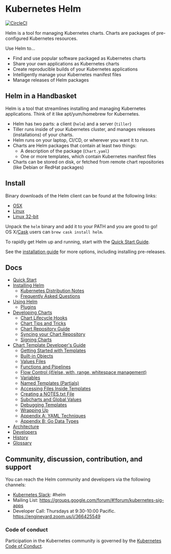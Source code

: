 # Kubernetes Helm

[![CircleCI](https://circleci.com/gh/kubernetes/helm.svg?style=svg)](https://circleci.com/gh/kubernetes/helm)

Helm is a tool for managing Kubernetes charts. Charts are packages of
pre-configured Kubernetes resources.

Use Helm to...

- Find and use popular software packaged as Kubernetes charts
- Share your own applications as Kubernetes charts
- Create reproducible builds of your Kubernetes applications
- Intelligently manage your Kubernetes manifest files
- Manage releases of Helm packages

## Helm in a Handbasket

Helm is a tool that streamlines installing and managing Kubernetes applications.
Think of it like apt/yum/homebrew for Kubernetes.

- Helm has two parts: a client (`helm`) and a server (`tiller`)
- Tiller runs inside of your Kubernetes cluster, and manages releases (installations)
  of your charts.
- Helm runs on your laptop, CI/CD, or wherever you want it to run.
- Charts are Helm packages that contain at least two things:
  - A description of the package (`Chart.yaml`)
  - One or more templates, which contain Kubernetes manifest files
- Charts can be stored on disk, or fetched from remote chart repositories
  (like Debian or RedHat packages)

## Install

Binary downloads of the Helm client can be found at the following links:

- [OSX](https://kubernetes-helm.storage.googleapis.com/helm-v2.1.1-darwin-amd64.tar.gz)
- [Linux](https://kubernetes-helm.storage.googleapis.com/helm-v2.1.1-linux-amd64.tar.gz)
- [Linux 32-bit](https://kubernetes-helm.storage.googleapis.com/helm-v2.1.1-linux-386.tar.gz)

Unpack the `helm` binary and add it to your PATH and you are good to go! OS X/[Cask](https://caskroom.github.io/) users can `brew cask install helm`.

To rapidly get Helm up and running, start with the [Quick Start Guide](docs/quickstart.md).

See the [installation guide](docs/install.md) for more options,
including installing pre-releases.


## Docs

- [Quick Start](docs/quickstart.md)
- [Installing Helm](docs/install.md)
  - [Kubernetes Distribution Notes](docs/kubernetes_distros.md)
  - [Frequently Asked Questions](docs/install_faq.md)
- [Using Helm](docs/using_helm.md)
  - [Plugins](docs/plugins.md)
- [Developing Charts](docs/charts.md)
	- [Chart Lifecycle Hooks](docs/charts_hooks.md)
	- [Chart Tips and Tricks](docs/charts_tips_and_tricks.md)
	- [Chart Repository Guide](docs/chart_repository.md)
	- [Syncing your Chart Repository](docs/chart_repository_sync_example.md)
	- [Signing Charts](docs/provenance.md)
- [Chart Template Developer's Guide](docs/chart_template_guide/index.md)
  - [Getting Started with Templates](docs/chart_template_guide/getting_started.md)
  - [Built-in Objects](docs/chart_template_guide/builtin_objects.md)
  - [Values Files](docs/chart_template_guide/values_files.md)
  - [Functions and Pipelines](docs/chart_template_guide/functions_and_pipelines.md)
  - [Flow Control (if/else, with, range, whitespace management)](docs/chart_template_guide/control_structures.md)
  - [Variables](docs/chart_template_guide/variables.md)
  - [Named Templates (Partials)](docs/chart_template_guide/named_templates.md)
  - [Accessing Files Inside Templates](docs/chart_template_guide/accessing_files.md)
  - [Creating a NOTES.txt File](docs/chart_template_guide/notes_files.md)
  - [Subcharts and Global Values](docs/chart_template_guide/subcharts_and_globals.md)
  - [Debugging Templates](docs/chart_template_guide/debugging.md)
  - [Wrapping Up](docs/chart_template_guide/wrapping_up.md)
  - [Appendix A: YAML Techniques](docs/chart_template_guide/yaml_techniques.md)
  - [Appendix B: Go Data Types](docs/chart_template_guide/data_types.md)
- [Architecture](docs/architecture.md)
- [Developers](docs/developers.md)
- [History](docs/history.md)
- [Glossary](docs/glossary.md)

## Community, discussion, contribution, and support

You can reach the Helm community and developers via the following channels:

- [Kubernetes Slack](https://slack.k8s.io): #helm
- Mailing List: https://groups.google.com/forum/#!forum/kubernetes-sig-apps
- Developer Call: Thursdays at 9:30-10:00 Pacific. https://engineyard.zoom.us/j/366425549

### Code of conduct

Participation in the Kubernetes community is governed by the [Kubernetes Code of Conduct](code-of-conduct.md).

